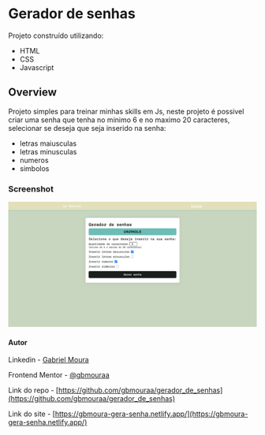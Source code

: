 # Gerador de senhas

Projeto construído utilizando:

- HTML
- CSS
- Javascript

## Overview

Projeto simples para treinar minhas skills em Js, neste projeto é possivel criar uma senha que tenha no minimo 6 e no maximo 20 caracteres, selecionar se deseja que seja inserido na senha:

- letras maiusculas
- letras minusculas
- numeros
- simbolos

### Screenshot

![Print do site](./assets/screenshot.png)

#### Autor

Linkedin - [Gabriel Moura](https://www.linkedin.com/in/gabriel-moura-b63382161/)

Frontend Mentor -  [@gbmouraa](https://www.frontendmentor.io/profile/gbmouraa)

Link do repo - [https://github.com/gbmouraa/gerador_de_senhas](https://github.com/gbmouraa/gerador_de_senhas)

Link do site - [https://gbmoura-gera-senha.netlify.app/](https://gbmoura-gera-senha.netlify.app/)

